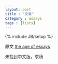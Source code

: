 ```yaml
---
layout: post
title : "文章"
category : essays
tags : [lists]
---
```

{% include JB/setup %}

原文 [the age of essays](http://www.paulgraham.com/essay.html)  

未找到中文版，求稿  
